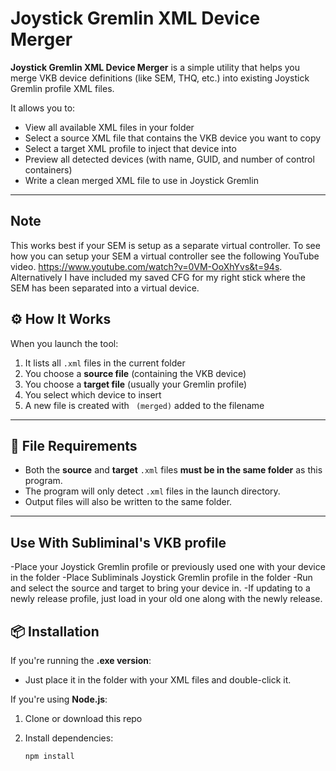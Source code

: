 # Joystick Gremlin XML Device Merger

**Joystick Gremlin XML Device Merger** is a simple utility that helps you merge VKB device definitions (like SEM, THQ, etc.) into existing Joystick Gremlin profile XML files.


It allows you to:
- View all available XML files in your folder
- Select a source XML file that contains the VKB device you want to copy
- Select a target XML profile to inject that device into
- Preview all detected devices (with name, GUID, and number of control containers)
- Write a clean merged XML file to use in Joystick Gremlin

---

## Note

This works best if your SEM is setup as a separate virtual controller.  To see how you can setup your SEM a virtual controller see the following YouTube video. https://www.youtube.com/watch?v=0VM-OoXhYvs&t=94s.  Alternatively I have included my saved CFG for my right stick where the SEM has been separated into a virtual device.


## ⚙️ How It Works

When you launch the tool:
1. It lists all `.xml` files in the current folder
2. You choose a **source file** (containing the VKB device)
3. You choose a **target file** (usually your Gremlin profile)
4. You select which device to insert
5. A new file is created with ` (merged)` added to the filename

---

## 📁 File Requirements

- Both the **source** and **target** `.xml` files **must be in the same folder** as this program.
- The program will only detect `.xml` files in the launch directory.
- Output files will also be written to the same folder.

---

## Use With Subliminal's VKB profile

-Place your Joystick Gremlin profile or previously used one with your device in the folder
-Place Subliminals Joystick Gremlin profile in the folder
-Run and select the source and target to bring your device in.
-If updating to a newly release profile, just load in your old one along with the newly release.

## 📦 Installation

If you're running the **.exe version**:
- Just place it in the folder with your XML files and double-click it.

If you're using **Node.js**:
1. Clone or download this repo
2. Install dependencies:

   ```bash
   npm install
